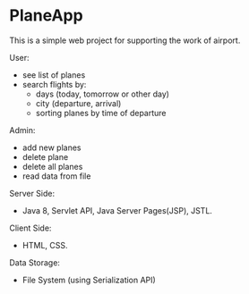 # PlaneApp

This is a simple web project for supporting the work of airport.

User:
- see list of planes
- search flights by:
     - days (today, tomorrow or other day)
     - city (departure, arrival)
     - sorting planes by time of departure
     
Admin:
- add new planes
- delete plane
- delete all planes
- read data from file

Server Side: 
- Java 8, Servlet API, Java Server Pages(JSP), JSTL.

Client Side:
- HTML, CSS.

Data Storage:
- File System (using Serialization API)
